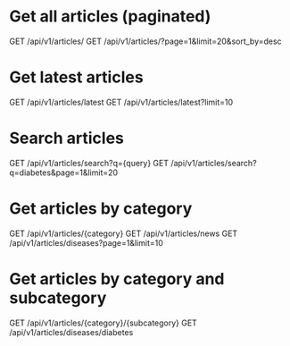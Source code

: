 # Get all articles (paginated)
GET /api/v1/articles/
GET /api/v1/articles/?page=1&limit=20&sort_by=desc

# Get latest articles
GET /api/v1/articles/latest
GET /api/v1/articles/latest?limit=10

# Search articles
GET /api/v1/articles/search?q={query}
GET /api/v1/articles/search?q=diabetes&page=1&limit=20

# Get articles by category
GET /api/v1/articles/{category}
GET /api/v1/articles/news
GET /api/v1/articles/diseases?page=1&limit=10

# Get articles by category and subcategory
GET /api/v1/articles/{category}/{subcategory}
GET /api/v1/articles/diseases/diabetes
